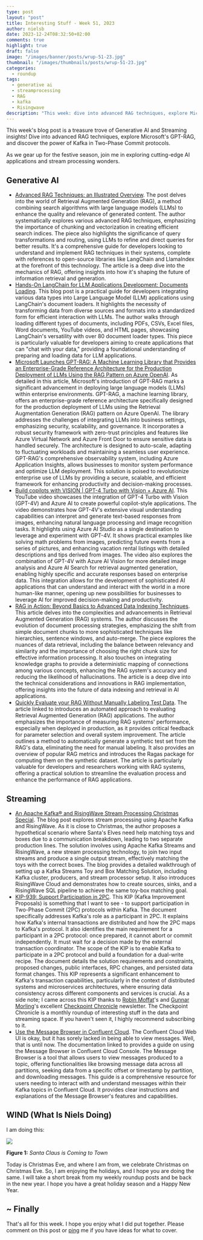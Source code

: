 ```yaml
---
type: post
layout: "post"
title: Interesting Stuff - Week 51, 2023
author: nielsb
date: 2023-12-24T08:32:50+02:00
comments: true
highlight: true
draft: false
image: "/images/banner/posts/wrup-51-23.jpg"
thumbnail: "/images/thumbnails/posts/wrup-51-23.jpg"
categories:
  - roundup
tags:
  - generative ai
  - streamprocessing
  - RAG
  - kafka
  - Risingwave
description: "This week: dive into advanced RAG techniques, explore Microsoft's GPT-RAG, and discover the power of Kafka in Two-Phase Commit protocols. As we gear up for the festive season, join me in exploring cutting-edge AI applications and stream processing wonders."
---
```


This week's blog post is a treasure trove of Generative AI and Streaming insights! Dive into advanced RAG techniques, explore Microsoft's GPT-RAG, and discover the power of Kafka in Two-Phase Commit protocols. 

As we gear up for the festive season, join me in exploring cutting-edge AI applications and stream processing wonders. 

<!--more-->

## Generative AI

* [Advanced RAG Techniques: an Illustrated Overview][1]. The post delves into the world of Retrieval Augmented Generation (RAG), a method combining search algorithms with large language models (LLMs) to enhance the quality and relevance of generated content. The author systematically explores various advanced RAG techniques, emphasizing the importance of chunking and vectorization in creating efficient search indices. The piece also highlights the significance of query transformations and routing, using LLMs to refine and direct queries for better results. It's a comprehensive guide for developers looking to understand and implement RAG techniques in their systems, complete with references to open-source libraries like LangChain and LlamaIndex at the forefront of this technology. The article is a deep dive into the mechanics of RAG, offering insights into how it's shaping the future of information retrieval and generation.
* [Hands-On LangChain for LLM Applications Development: Documents Loading][2]. This blog post is a practical guide for developers integrating various data types into Large Language Model (LLM) applications using LangChain's document loaders. It highlights the necessity of transforming data from diverse sources and formats into a standardized form for efficient interaction with LLMs. The author walks through loading different types of documents, including PDFs, CSVs, Excel files, Word documents, YouTube videos, and HTML pages, showcasing LangChain's versatility with over 80 document loader types. This piece is particularly valuable for developers aiming to create applications that can "chat with your data," providing a foundational understanding of preparing and loading data for LLM applications.
* [Microsoft Launches GPT-RAG: A Machine Learning Library that Provides an Enterprise-Grade Reference Architecture for the Production Deployment of LLMs Using the RAG Pattern on Azure OpenAI][3]. As detailed in this article, Microsoft's introduction of GPT-RAG marks a significant advancement in deploying large language models (LLMs) within enterprise environments. GPT-RAG, a machine learning library, offers an enterprise-grade reference architecture specifically designed for the production deployment of LLMs using the Retrieval Augmentation Generation (RAG) pattern on Azure OpenAI. The library addresses the challenges of integrating LLMs into business settings, emphasizing security, scalability, and governance. It incorporates a robust security framework with zero-trust principles and features like Azure Virtual Network and Azure Front Door to ensure sensitive data is handled securely. The architecture is designed to auto-scale, adapting to fluctuating workloads and maintaining a seamless user experience. GPT-RAG's comprehensive observability system, including Azure Application Insights, allows businesses to monitor system performance and optimize LLM deployment. This solution is poised to revolutionize enterprise use of LLMs by providing a secure, scalable, and efficient framework for enhancing productivity and decision-making processes.
* [Build copilots with VISION | GPT-4 Turbo with Vision + Azure AI][4]. This YouTube video showcases the integration of GPT-4 Turbo with Vision (GPT-4V) and Azure AI to create powerful copilot-style applications. The video demonstrates how GPT-4V's extensive visual understanding capabilities can interpret and generate text-based responses from images, enhancing natural language processing and image recognition tasks. It highlights using Azure AI Studio as a single destination to leverage and experiment with GPT-4V. It shows practical examples like solving math problems from images, predicting future events from a series of pictures, and enhancing vacation rental listings with detailed descriptions and tips derived from images. The video also explores the combination of GPT-4V with Azure AI Vision for more detailed image analysis and Azure AI Search for retrieval augmented generation, enabling highly specific and accurate responses based on enterprise data. This integration allows for the development of sophisticated AI applications that can understand and interact with the world in a more human-like manner, opening up new possibilities for businesses to leverage AI for improved decision-making and productivity.
* [RAG in Action: Beyond Basics to Advanced Data Indexing Techniques][5]. This article delves into the complexities and advancements in Retrieval Augmented Generation (RAG) systems. The author discusses the evolution of document processing strategies, emphasizing the shift from simple document chunks to more sophisticated techniques like hierarchies, sentence windows, and auto-merge. The piece explores the nuances of data retrieval, including the balance between relevancy and similarity and the importance of choosing the right chunk size for effective information processing. It also touches on integrating knowledge graphs to provide a deterministic mapping of connections among various concepts, enhancing the RAG system's accuracy and reducing the likelihood of hallucinations. The article is a deep dive into the technical considerations and innovations in RAG implementation, offering insights into the future of data indexing and retrieval in AI applications.
* [Quickly Evaluate your RAG Without Manually Labeling Test Data][6]. The article linked to introduces an automated approach to evaluating Retrieval Augmented Generation (RAG) applications. The author emphasizes the importance of measuring RAG systems' performance, especially when deployed in production, as it provides critical feedback for parameter selection and overall system improvement. The article outlines a method to automatically generate a synthetic test set from the RAG's data, eliminating the need for manual labeling. It also provides an overview of popular RAG metrics and introduces the Ragas package for computing them on the synthetic dataset. The article is particularly valuable for developers and researchers working with RAG systems, offering a practical solution to streamline the evaluation process and enhance the performance of RAG applications.

## Streaming

* [An Apache Kafka® and RisingWave Stream Processing Christmas Special][7]. The blog post explores stream processing using Apache Kafka and RisingWave. As it is close to Christmas, the author proposes a hypothetical scenario where Santa's Elves need help matching toys and boxes due to a communication breakdown, leading to two separate production lines. The solution involves using Apache Kafka Streams and RisingWave, a new stream processing technology, to join two input streams and produce a single output stream, effectively matching the toys with the correct boxes. The blog provides a detailed walkthrough of setting up a Kafka Streams Toy and Box Matching Solution, including Kafka cluster, producers, and stream processor setup. It also introduces RisingWave Cloud and demonstrates how to create sources, sinks, and a RisingWave SQL pipeline to achieve the same toy-box matching goal.
* [KIP-939: Support Participation in 2PC][8]. This KIP (Kafka Improvement Proposals) is something that I want to see - to support participation in Two-Phase Commit (2PC) protocols within Kafka. The document specifically addresses Kafka's role as a participant in 2PC. It explains how Kafka's internal transactions are distributed and how the 2PC maps to Kafka's protocol. It also identifies the main requirement for a participant in a 2PC protocol: once prepared, it cannot abort or commit independently. It must wait for a decision made by the external transaction coordinator. The scope of the KIP is to enable Kafka to participate in a 2PC protocol and build a foundation for a dual-write recipe. The document details the solution requirements and constraints, proposed changes, public interfaces, RPC changes, and persisted data format changes. This KIP represents a significant enhancement to Kafka's transaction capabilities, particularly in the context of distributed systems and microservices architectures, where ensuring data consistency across different components and services is crucial. As a side note; I came across this KIP thanks to [Robin Moffat][rmoff]'s and [Gunnar Morling][10]'s excellent [Checkpoint Chronicle][9] newsletter. The Checkpoint Chronicle is a monthly roundup of interesting stuff in the data and streaming space. If you haven't seen it, I highly recommend subscribing to it.
* [Use the Message Browser in Confluent Cloud][11]. The Confluent Cloud Web UI is okay, but it has sorely lacked in being able to view messages. Well, that is until now. The documentation linked to provides a guide on using the Message Browser in Confluent Cloud Console. The Message Browser is a tool that allows users to view messages produced to a topic, offering functionalities like browsing message data across all partitions, seeking data from a specific offset or timestamp by partition, and downloading messages. This guide is a comprehensive resource for users needing to interact with and understand messages within their Kafka topics in Confluent Cloud. It provides clear instructions and explanations of the Message Browser's features and capabilities.

## WIND (What Is Niels Doing)

I am doing this:

![](/images/posts/santa-claus-3.png)

**Figure 1:** *Santa Claus is Coming to Town*

Today is Christmas Eve, and where I am from, we celebrate Christmas on Christmas Eve. So, I am enjoying the holidays, and I hope you are doing the same. I will take a short break from my weekly roundup posts and be back in the new year. I hope you have a great holiday season and a Happy New Year.

## ~ Finally

That's all for this week. I hope you enjoy what I did put together. Please comment on this post or [ping][ma] me if you have ideas for what to cover.

[ma]: mailto:niels.it.berglund@gmail.com
[mp]: https://blog.acolyer.org
[iq]: https://www.infoq.com/
[ew]: http://sqlonice.com/
[re]: http://blog.revolutionanalytics.com
[sqsk]: https://www.sqlskills.com
[mdaveyblog]: https://mdavey.wordpress.com/
[charlblog]: https://charlla.com/

[jovpop]: https://twitter.com/JovanPop_MSFT
[bobw]: https://twitter.com/bobwardms
[revod]: https://twitter.com/revodavid
[lonny]: https://twitter.com/sqL_handLe
[ewtw]: https://twitter.com/sqlOnIce
[buckw]: https://twitter.com/BuckWoodyMSFT
[mattw]: https://twitter.com/matthewwarren
[murba]: https://twitter.com/muratdemirbas
[daveda]: https://twitter.com/davidthecoder
[adcol]: https://twitter.com/adriancolyer
[jesrod]: https://twitter.com/jrdothoughts
[tomaz]: https://twitter.com/tomaz_tsql
[dataart]: https://twitter.com/dataartisans
[luis]: https://twitter.com/luis_de_sousa
[benstop]: https://twitter.com/benstopford
[conflu]: https://twitter.com/confluentinc
[tylert]: https://twitter.com/tyler_treat
[andrewng]: https://twitter.com/AndrewYNg
[lawr]: https://twitter.com/bytezn
[jue]: https://twitter.com/b0rk
[yan]: https://twitter.com/theburningmonk
[danny]: https://twitter.com/g9yuayon
[rmoff]: https://www.linkedin.com/in/robinmoffatt/
[ryansw]: https://twitter.com/ryanswanstrom
[pabloc]: https://twitter.com/pabloc_ds
[mklep]: https://twitter.com/martinkl
[mdavey]: https://twitter.com/matt_davey
[jboner]: https://twitter.com/jboner
[joeduff]: https://twitter.com/funcOfJoe
[charl]: https://twitter.com/charllamprecht
[dbricks]: https://twitter.com/databricks
[adsit]: https://twitter.com/SitnikAdam
[vicky]: https://twitter.com/vickyharp
[dscentral]: https://twitter.com/DataScienceCtrl
[natemc]: https://twitter.com/natemcmaster
[ads]: https://twitter.com/azuredatastudio
[travw]: https://twitter.com/radtravis
[emilk]: https://twitter.com/IsTheArchitect
[netflx]: https://netflixtechblog.com/
[hubert]: https://www.linkedin.com/in/hkdulay/
[jserra]: https://www.linkedin.com/in/jamesserra/

[1]: https://pub.towardsai.net/advanced-rag-techniques-an-illustrated-overview-04d193d8fec6
[2]: https://pub.towardsai.net/hands-on-langchain-for-llm-applications-development-documents-loading-43d889644845
[3]: https://www.marktechpost.com/2023/12/18/microsoft-launches-gpt-rag-a-machine-learning-library-that-provides-an-enterprise-grade-reference-architecture-for-the-production-deployment-of-llms-using-the-rag-pattern-on-azure-openai
[4]: https://youtu.be/KPTVu-AeG7g?si=XoskP3Q37FMPUIO4
[5]: https://howaibuildthis.substack.com/p/rag-in-action-beyond-basics-to-advanced
[6]: https://towardsdatascience.com/quickly-evaluate-your-rag-without-manually-labeling-test-data-43ade0ae187a
[7]: https://www.instaclustr.com/blog/apache-kafka-and-risingwave-stream-processing/
[8]: https://cwiki.apache.org/confluence/display/KAFKA/KIP-939%3A+Support+Participation+in+2PC
[9]: https://www.decodable.co/blog/checkpoint-chronicle-december-2023
[10]: https://www.linkedin.com/in/gunnar-morling-2b44b7229/
[11]: https://docs.confluent.io/cloud/current/client-apps/topics/messages.html
